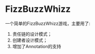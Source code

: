 FizzBuzzWhizz
=============

一个简单的FizzBuzzWhizz游戏，主要用了:
1. 责任链的设计模式；
2. 创建者设计模式；
3. 增加了Annotation的支持
